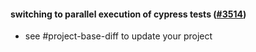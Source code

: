 #### switching to parallel execution of cypress tests ([#3514](https://github.com/shopsys/shopsys/pull/3514))

- see #project-base-diff to update your project
